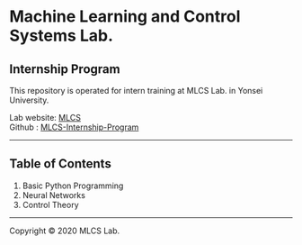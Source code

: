 # Machine Learning and Control Systems Lab.

## Internship Program

This repository is operated for intern training at MLCS Lab. in Yonsei University.

[id]: URL "Optional Title here"
Lab website: [MLCS][mlcs_link]            
Github : [MLCS-Internship-Program][github_link]

[mlcs_link]: https://mlcs.yonsei.ac.kr "Lab Website"
[github_link]: https://github.com/codemoo/MLCS-Internship-Program

* * *

## Table of Contents

1. Basic Python Programming
2. Neural Networks
3. Control Theory

* * *

Copyright &copy; 2020 MLCS Lab.
